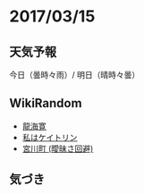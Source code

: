 # 2017/03/15

## 天気予報

今日（曇時々雨）/ 明日（晴時々曇）

## WikiRandom

* [龍海寛](https://ja.wikipedia.org/wiki/%E9%BE%8D%E6%B5%B7%E5%AF%9B)
* [私はケイトリン](https://ja.wikipedia.org/wiki/%E7%A7%81%E3%81%AF%E3%82%B1%E3%82%A4%E3%83%88%E3%83%AA%E3%83%B3)
* [宮川町 (曖昧さ回避)](https://ja.wikipedia.org/wiki/%E5%AE%AE%E5%B7%9D%E7%94%BA_%28%E6%9B%96%E6%98%A7%E3%81%95%E5%9B%9E%E9%81%BF%29)

## 気づき

